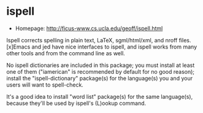 # ispell

* Homepage: http://ficus-www.cs.ucla.edu/geoff/ispell.html

Ispell corrects spelling in plain text, LaTeX, sgml/html/xml, and nroff files.
 [x]Emacs and jed have nice interfaces to ispell, and ispell works from many
 other tools and from the command line as well.

 No ispell dictionaries are included in this package; you must install
 at least one of them ("iamerican" is recommended by default for no good
 reason); install the "ispell-dictionary" package(s) for the language(s)
 you and your users will want to spell-check.

 It's a good idea to install "word list" package(s) for the same language(s),
 because they'll be used by ispell's (L)ookup command.

